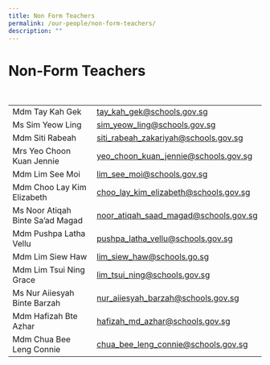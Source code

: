 ```yaml
---
title: Non Form Teachers
permalink: /our-people/non-form-teachers/
description: ""
---
```

<h1><b>Non-Form Teachers</b></h1>
<br>


|  |  | 
| -------- | -------- |
| Mdm Tay Kah Gek    | tay_kah_gek@schools.gov.sg     | 
|Ms Sim Yeow Ling|sim_yeow_ling@schools.gov.sg|
|Mdm Siti Rabeah|siti_rabeah_zakariyah@schools.gov.sg|
|Mrs Yeo Choon Kuan Jennie|yeo_choon_kuan_jennie@schools.gov.sg|
|Mdm Lim See Moi|lim_see_moi@schools.gov.sg|
|Mdm Choo Lay Kim Elizabeth|choo_lay_kim_elizabeth@schools.gov.sg|
|Ms Noor Atiqah Binte Sa’ad Magad|noor_atiqah_saad_magad@schools.gov.sg|
|Mdm Pushpa Latha Vellu|pushpa_latha_vellu@schools.gov.sg|
|Mdm Lim Siew Haw|lim_siew_haw@schools.go.sg|
|Mdm Lim Tsui Ning Grace|lim_tsui_ning@schools.gov.sg|
|Ms Nur Aiiesyah Binte Barzah|nur_aiiesyah_barzah@schools.gov.sg|
|Mdm Hafizah Bte Azhar|hafizah_md_azhar@schools.gov.sg|
|Mdm Chua Bee Leng Connie|chua_bee_leng_connie@schools.gov.sg|


